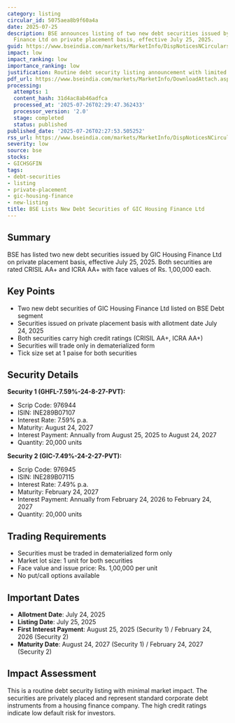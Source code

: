 ```yaml
---
category: listing
circular_id: 5075aea8b9f60a4a
date: 2025-07-25
description: BSE announces listing of two new debt securities issued by GIC Housing
  Finance Ltd on private placement basis, effective July 25, 2025.
guid: https://www.bseindia.com/markets/MarketInfo/DispNoticesNCirculars.aspx?Noticeid={76E49AD2-C98D-461B-A302-219AFC22002F}&noticeno=20250725-32&dt=07/25/2025&icount=32&totcount=69&flag=0
impact: low
impact_ranking: low
importance_ranking: low
justification: Routine debt security listing announcement with limited market impact
pdf_url: https://www.bseindia.com/markets/MarketInfo/DownloadAttach.aspx?id=20250725-32&attachedId=
processing:
  attempts: 1
  content_hash: 31d4ac8ab46adfca
  processed_at: '2025-07-26T02:29:47.362433'
  processor_version: '2.0'
  stage: completed
  status: published
published_date: '2025-07-26T02:27:53.505252'
rss_url: https://www.bseindia.com/markets/MarketInfo/DispNoticesNCirculars.aspx?Noticeid={76E49AD2-C98D-461B-A302-219AFC22002F}&noticeno=20250725-32&dt=07/25/2025&icount=32&totcount=69&flag=0
severity: low
source: bse
stocks:
- GICHSGFIN
tags:
- debt-securities
- listing
- private-placement
- gic-housing-finance
- new-listing
title: BSE Lists New Debt Securities of GIC Housing Finance Ltd
---
```


## Summary

BSE has listed two new debt securities issued by GIC Housing Finance Ltd on private placement basis, effective July 25, 2025. Both securities are rated CRISIL AA+ and ICRA AA+ with face values of Rs. 1,00,000 each.

## Key Points

- Two new debt securities of GIC Housing Finance Ltd listed on BSE Debt segment
- Securities issued on private placement basis with allotment date July 24, 2025
- Both securities carry high credit ratings (CRISIL AA+, ICRA AA+)
- Securities will trade only in dematerialized form
- Tick size set at 1 paise for both securities

## Security Details

**Security 1 (GHFL-7.59%-24-8-27-PVT):**
- Scrip Code: 976944
- ISIN: INE289B07107
- Interest Rate: 7.59% p.a.
- Maturity: August 24, 2027
- Interest Payment: Annually from August 25, 2025 to August 24, 2027
- Quantity: 20,000 units

**Security 2 (GIC-7.49%-24-2-27-PVT):**
- Scrip Code: 976945
- ISIN: INE289B07115
- Interest Rate: 7.49% p.a.
- Maturity: February 24, 2027
- Interest Payment: Annually from February 24, 2026 to February 24, 2027
- Quantity: 20,000 units

## Trading Requirements

- Securities must be traded in dematerialized form only
- Market lot size: 1 unit for both securities
- Face value and issue price: Rs. 1,00,000 per unit
- No put/call options available

## Important Dates

- **Allotment Date**: July 24, 2025
- **Listing Date**: July 25, 2025
- **First Interest Payment**: August 25, 2025 (Security 1) / February 24, 2026 (Security 2)
- **Maturity Date**: August 24, 2027 (Security 1) / February 24, 2027 (Security 2)

## Impact Assessment

This is a routine debt security listing with minimal market impact. The securities are privately placed and represent standard corporate debt instruments from a housing finance company. The high credit ratings indicate low default risk for investors.